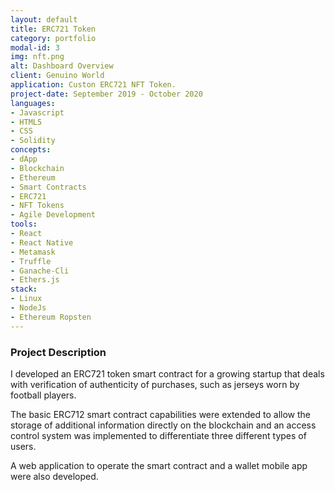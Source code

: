 ```yaml
---
layout: default
title: ERC721 Token
category: portfolio
modal-id: 3
img: nft.png
alt: Dashboard Overview
client: Genuino World
application: Custon ERC721 NFT Token.
project-date: September 2019 - October 2020
languages:
- Javascript
- HTML5
- CSS
- Solidity
concepts:
- dApp
- Blockchain
- Ethereum
- Smart Contracts
- ERC721
- NFT Tokens
- Agile Development
tools:
- React
- React Native
- Metamask
- Truffle
- Ganache-Cli
- Ethers.js
stack:
- Linux
- NodeJs
- Ethereum Ropsten
---
```


### Project Description

I developed an ERC721 token smart contract for a growing startup that deals with verification of authenticity of purchases, such as jerseys worn by football players.

The basic ERC712 smart contract capabilities were extended to allow the storage of additional information directly on the blockchain and an access control system was implemented to differentiate three different types of users.

A web application to operate the smart contract and a wallet mobile app were also developed.